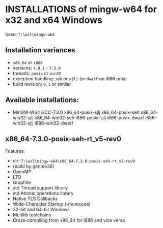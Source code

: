 # INSTALLATIONS of mingw-w64 for x32 and x64 Windows

base: `T:\wsl\mingw-w64`


## Installation variances
- `x86_64` or `i686`
- versions: `4.8.1` - `7.3.0`
- threads: `posix` or `win32`
- exception handling: `seh` or `sjlj` (or `dwarf` on i686 only)
- build revision: `0`, `1` or similar


## Available installations:

- MinGW-W64 GCC-7.3.0
	x86_64-posix-sjlj
	x86_64-posix-seh
	x86_64-win32-sjlj
	x86_64-win32-seh
	i686-posix-sjlj
	i686-posix-dwarf
	i686-win32-sjlj
	i686-win32-dwarf




## x86_64-7.3.0-posix-seh-rt_v5-rev0

Features:
- dir: `T:\wsl\mingw-w64\x86_64-7.3.0-posix-seh-rt_v5-rev0`
- (build by gentee36)
- OpenMP
- LTO
- Graphite
- std Thread support library
- std Atomic operations library
- Native TLS Callbacks
- Wide-Character Startup (-municode)
- 32-bit and 64-bit Windows
- Multilib toolchains
- Cross-compiling from x86_64 for i686 and vice versa

